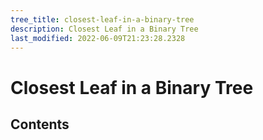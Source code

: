 ```yaml
---
tree_title: closest-leaf-in-a-binary-tree
description: Closest Leaf in a Binary Tree
last_modified: 2022-06-09T21:23:28.2328
---
```


# Closest Leaf in a Binary Tree

## Contents
